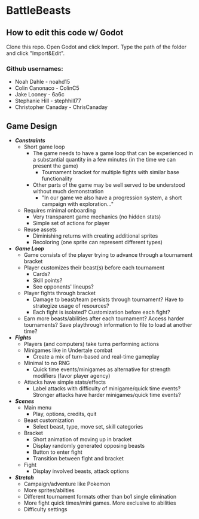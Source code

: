 # BattleBeasts

## How to edit this code w/ Godot
Clone this repo. Open Godot and click Import. Type the path of the folder and click "Import&Edit".

### Github usernames:

 - Noah Dahle - noahd15
 - Colin Canonaco - ColinC5
 - Jake Looney - 6a6c
 - Stephanie Hill - stephhill77
 - Christopher Canaday - ChrisCanaday

## Game Design
- ***Constraints***
  - Short game loop
    - The game needs to have a game loop that can be experienced in a substantial quantity in a few minutes (in the time we can present the game)
      - Tournament bracket for multiple fights with similar base functionality
    - Other parts of the game may be well served to be understood without much demonstration
      - "In our game we also have a progression system, a short campaign with exploration..."
  - Requires minimal onboarding
    - Very transparent game mechanics (no hidden stats)
    - Simple set of actions for player
  - Reuse assets
    - Diminishing returns with creating additional sprites
    - Recoloring (one sprite can represent different types)
- ***Game Loop***
  - Game consists of the player trying to advance through a tournament bracket
  - Player customizes their beast(s) before each tournament
    - Cards?
    - Skill points?
    - See opponents' lineups?
  - Player fights through bracket
    - Damage to beast/team persists through tournament? Have to strategize usage of resources?
    - Each fight is isolated? Customization before each fight?
  - Earn more beasts/abilities after each tournament? Access harder tournaments? Save playthrough information to file to load at another time?
- ***Fights***
  - Players (and computers) take turns performing actions
  - Minigames like in Undertale combat
    - Create a mix of turn-based and real-time gameplay
  - Minimal to no RNG
    - Quick time events/minigames as alternative for strength modifiers (favor player agency)
  - Attacks have simple stats/effects
    - Label attacks with difficulty of minigame/quick time events? Stronger attacks have harder minigames/quick time events?
- ***Scenes***
  - Main menu
    - Play, options, credits, quit
  - Beast customization
    - Select beast, type, move set, skill categories
  - Bracket
    - Short animation of moving up in bracket
    - Display randomly generated opposing beasts
    - Button to enter fight
    - Transition between fight and bracket
  - Fight
    - Display involved beasts, attack options
- ***Stretch***
  - Campaign/adventure like Pokemon
  - More sprites/abilties
  - Different tournament formats other than bo1 single elimination
  - More fight quick times/mini games. More exclusive to abilities
  - Difficulty settings
